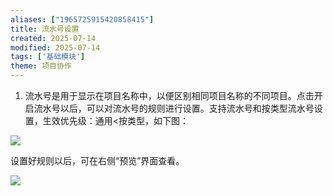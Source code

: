 ```yaml
---
aliases: ["1965725915420858415"]
title: 流水号设置
created: 2025-07-14
modified: 2025-07-14
tags: ['基础模块']
theme: 项目协作
---
```


1. 流水号是用于显示在项目名称中，以便区别相同项目名称的不同项目。点击开启流水号以后，可以对流水号的规则进行设置。支持流水号和按类型流水号设置，生效优先级：通用<按类型，如下图：

![](9ba18e6679cb9f1bf4bf1a90656b0715.jpg)

设置好规则以后，可在右侧“预览”界面查看。

![](debf709930e3e656bc2425b2eb350a73.jpg)